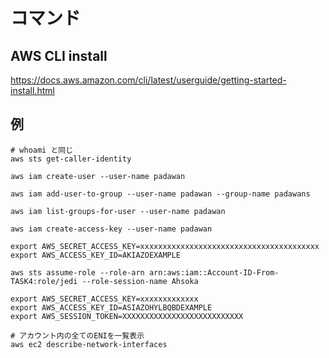 # コマンド

## AWS CLI install

https://docs.aws.amazon.com/cli/latest/userguide/getting-started-install.html

## 例

```shell
# whoami と同じ
aws sts get-caller-identity
```

```shell
aws iam create-user --user-name padawan

aws iam add-user-to-group --user-name padawan --group-name padawans

aws iam list-groups-for-user --user-name padawan
```

```shell
aws iam create-access-key --user-name padawan

export AWS_SECRET_ACCESS_KEY=xxxxxxxxxxxxxxxxxxxxxxxxxxxxxxxxxxxxxxxx
export AWS_ACCESS_KEY_ID=AKIAZOEXAMPLE
```

```shell
aws sts assume-role --role-arn arn:aws:iam::Account-ID-From-TASK4:role/jedi --role-session-name Ahsoka

export AWS_SECRET_ACCESS_KEY=xxxxxxxxxxxxx
export AWS_ACCESS_KEY_ID=ASIAZOHYLBQBDEXAMPLE
export AWS_SESSION_TOKEN=XXXXXXXXXXXXXXXXXXXXXXXXXXX
```

```shell
# アカウント内の全てのENIを一覧表示
aws ec2 describe-network-interfaces
```
